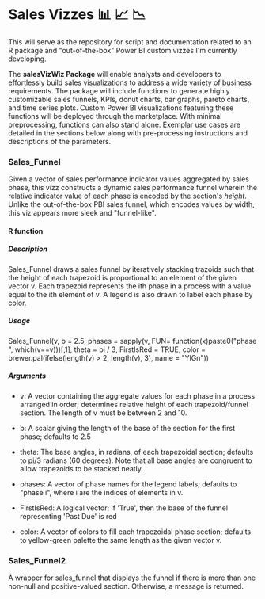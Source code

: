 # Sales Vizzes 📊 📈 📉

This will serve as the repository for script and documentation related to an R package and "out-of-the-box" Power BI custom vizzes I'm currently developing. 

The **salesVizWiz Package** will enable analysts and developers to effortlessly build sales visualizations to address a wide variety of business requirements. The package will include functions to generate highly customizable sales funnels, KPIs, donut charts, bar graphs, pareto charts, and time series plots. Custom Power BI visualizations featuring these functions will be deployed through the marketplace. With minimal preprocessing, functions can also stand alone. Exemplar use cases are detailed in the sections below along with pre-processing instructions and descriptions of the parameters.

### Sales_Funnel

Given a vector of sales performance indicator values aggregated by sales phase, this vizz constructs a dynamic sales performance funnel wherein the relative indicator value of each phase is encoded by the section's *height*. Unlike the out-of-the-box PBI sales funnel, which encodes values by width, this viz appears more sleek and "funnel-like". 

#### R function

##### Description

Sales_Funnel draws a sales funnel by iteratively stacking trazoids such that the height of each trapezoid is proportional to an element of the given vector v. Each trapezoid represents the ith phase in a process with a value equal to the ith element of v. A legend is also drawn to label each phase by color. 

##### Usage

Sales_Funnel(v, b = 2.5, phases = sapply(v, FUN= function(x)paste0("phase ", which(v==v)))[,1], theta = pi / 3, FirstIsRed = TRUE, color = brewer.pal(ifelse(length(v) > 2, length(v), 3), name = "YlGn"))

##### Arguments

+ v: A vector containing the aggregate values for each phase in a process arranged in order; determines relative height of each trapezoid/funnel section. The length of v must be between 2 and 10.
  
 + b: A scalar giving the length of the base of the section for the first phase; defaults to 2.5
  
 + theta: The base angles, in radians, of each trapezoidal section; defaults to pi/3 radians (60 degrees). Note that all base angles are congruent to allow trapezoids to be stacked neatly.
  
 + phases: A vector of phase names for the legend labels; defaults to "phase i", where i are the indices of elements in v.
  
 + FirstIsRed: A logical vector; if 'True', then the base of the funnel representing 'Past Due' is red
  
 + color: A vector of colors to fill each trapezoidal phase section; defaults to yellow-green palette the same length as the given vector v. 

### Sales_Funnel2

A wrapper for sales_funnel that displays the funnel if there is more than one non-null and positive-valued section. Otherwise, a message is returned.
